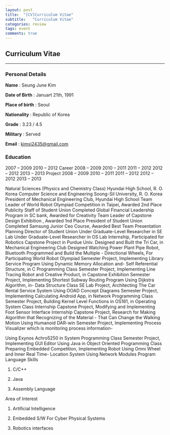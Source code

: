 ```yaml
---
layout: post
title:  "[CV]Curriculum Vitae"
subtitle:   "Curriculum Vitae"
categories: review
tags: event
comments: true
---
```


## Curriculum Vitae

---

### Personal Details

**Name** : Seung June Kim

**Date of Birth** : Januart 21th, 1991

**Place of birth** : Seoul

**Nationality** : Republic of Korea

**Grade** : 3.23 / 4.5

**Military** : Served

**Email** : kimsj2435@gmail.com

### Education
2007 – 2009 2010 – 2012
Career
2008 – 2009 2010 – 2011
2011 – 2012 2012 – 2012 2013 – 2013
Project
2008 – 2009 2010 – 2011
2011 – 2012 2012 – 2012
2013 – 2013

Natural Sciences (Physics and Chemistry Class) Hyundai High School, R. O. Korea
Computer Science and Engineering
Soong-Sil University, R. O. Korea
President of Mechanical Engineering Club, Hyundai High School
Team Leader of World Robot Olympiad Competition in Taipei, Awarded 2nd Place Publicity Staff of Student Union
Completed Global Financial Leadership Program in SC bank, Awarded for Creativity Team Leader of Capstone Design Exhibition , Awarded 1nd Place
President of Student Union
Completed Samsung Junior Ceo Course, Awarded Best Team Presentation Planning Director of Student Union
Under Graduate-Level Researcher in SE Lab
Under Graduate-Level Researcher in OS Lab
Internship, Participated for Robotics Capstone Project in Purdue Univ.
Designed and Built the Tri Car, in Mechanical Engineering Club
Designed Watching Power Plant Pipe Robot, Bluetooth Programmed and Build the Multiple - Directional Wheels, For Participating World Robot Olympiad
Semester Project, Implementing Library Service Program Using Dynamic Memory Allocation and- Self Referential Structure, in C Programming Class
Semester Project, Implementing Line Tracing Robot and Creative Product, in Capstone Exhibition
Semester Project, Implementing Shortest Subway Routing Program Using Dijkstra Algorithm, in- Data Structure Class
SE Lab Project, Architecting The Car Rental Service System Using OOAD Concept Diagrams Semester Project, Implementing Calculating Android App, in Network Programming Class Semester Project, Building Kernel Level Functions in OS161, in Operating System Class Internship Capstone Project, Modifying and Implementing Foot Sensor Interface
Internship Capstone Project, Research for Making Algorithm that Recognizing of the Material - That Can Change the Walking Motion Using Humanoid DAR-win
Semester Project, Implementing Process Visualizer which is monitoring process information-

Using Exynos Achro5250 in System Programming Class
Semester Project, Implementing GUI Editor Using Java in Object Oriented Programming Class Preparing Embedded Competition, Implementing Robot Using Omni Wheel and Inner Real Time- Location System Using Network Modules
Program Language Skills
1.	C/C++

2.	Java

3.	Assembly Language

Area of Interest
1.	Artificial Intelligence

2.	Embedded S/W For Cyber Physical Systems

3.	Robotics interfaces
